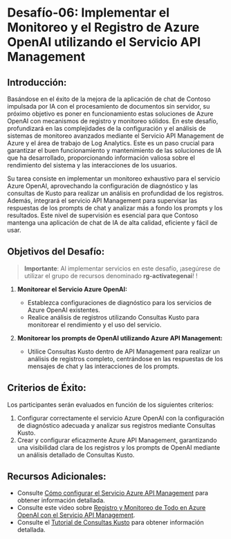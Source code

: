 # Desafío-06: Implementar el Monitoreo y el Registro de Azure OpenAI utilizando el Servicio API Management

## Introducción:

Basándose en el éxito de la mejora de la aplicación de chat de Contoso impulsada por IA con el procesamiento de documentos sin servidor, su próximo objetivo es poner en funcionamiento estas soluciones de Azure OpenAI con mecanismos de registro y monitoreo sólidos. En este desafío, profundizará en las complejidades de la configuración y el análisis de sistemas de monitoreo avanzados mediante el Servicio API Management de Azure y el área de trabajo de Log Analytics. Este es un paso crucial para garantizar el buen funcionamiento y mantenimiento de las soluciones de IA que ha desarrollado, proporcionando información valiosa sobre el rendimiento del sistema y las interacciones de los usuarios.

Su tarea consiste en implementar un monitoreo exhaustivo para el servicio Azure OpenAI, aprovechando la configuración de diagnóstico y las consultas de Kusto para realizar un análisis en profundidad de los registros. Además, integrará el servicio API Management para supervisar las respuestas de los prompts de chat y analizar más a fondo los prompts y los resultados. Este nivel de supervisión es esencial para que Contoso mantenga una aplicación de chat de IA de alta calidad, eficiente y fácil de usar.

## Objetivos del Desafío:

> **Importante**: Al implementar servicios en este desafío, ¡asegúrese de utilizar el grupo de recursos denominado **rg-activategenai**!  !

1. **Monitorear el Servicio Azure OpenAI:**
   - Establezca configuraciones de diagnóstico para los servicios de Azure OpenAI existentes.
   - Realice análisis de registros utilizando Consultas Kusto para monitorear el rendimiento y el uso del servicio.


     
2. **Monitorear los prompts de OpenAI utilizando Azure API Management:**
   - Utilice Consultas Kusto dentro de API Management para realizar un análisis de registros completo, centrándose en las respuestas de los mensajes de chat y las interacciones de los prompts.


   <validation step="bc6cc0b0-ab0e-4b2f-9e3a-1b1836b20e28" />
  
## Criterios de Éxito:

Los participantes serán evaluados en función de los siguientes criterios:

1. Configurar correctamente el servicio Azure OpenAI con la configuración de diagnóstico adecuada y analizar sus registros mediante Consultas Kusto.
2. Crear y configurar eficazmente Azure API Management, garantizando una visibilidad clara de los registros y los prompts de OpenAI mediante un análisis detallado de Consultas Kusto.

## Recursos Adicionales:

- Consulte [Cómo configurar el Servicio Azure API Management](https://github.com/Azure-Samples/openai-python-enterprise-logging/blob/main/README.md) para obtener información detallada.
- Consulte este video sobre [Registro y Monitoreo de Todo en Azure OpenAI con el Servicio API Management](https://github.com/Azure-Samples/openai-python-enterprise-logging/blob/main/README.md).
- Consulte el [Tutorial de Consultas Kusto](https://learn.microsoft.com/en-us/azure/azure-monitor/logs/log-analytics-tutorial) para obtener información detallada.
